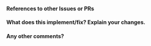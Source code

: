 <!--
Please give this pull request a descriptive title. Pull requests with
descriptive titles are more likely to receive reviews. Describe what you
changed! A title that only references an issue number is not descriptive.
-->

#### References to other Issues or PRs
<!--
Include references to related issues or PRs here.
You can refer to issues or PRs in your discussion by typing '#' before
the number of the issue/PR, e.g. #12345.

If this pull request completely fixes an issue please include
-- on its own line -- the text which will automatically close
the issue if this PR is merged, .e.g.

fixes #12345
+-->


#### What does this implement/fix? Explain your changes.


#### Any other comments?
